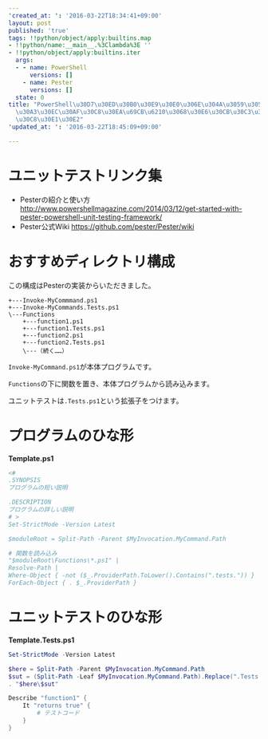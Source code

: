 ```yaml
---
'created_at: ': '2016-03-22T18:34:41+09:00'
layout: post
published: 'true'
tags: !!python/object/apply:builtins.map
- !!python/name:__main__.%3Clambda%3E ''
- !!python/object/apply:builtins.iter
  args:
  - - name: PowerShell
      versions: []
    - name: Pester
      versions: []
  state: 0
title: "PowerShell\u30D7\u30ED\u30B0\u30E9\u30E0\u306E\u304A\u3059\u3059\u3081\u30C7\
  \u30A3\u30EC\u30AF\u30C8\u30EA\u69CB\u6210\u3068\u30E6\u30CB\u30C3\u30C8\u30C6\u30B9\
  \u30C8\u30E1\u30E2"
'updated_at: ': '2016-03-22T18:45:09+09:00'

---
```

# ユニットテストリンク集  
  
* Pesterの紹介と使い方 http://www.powershellmagazine.com/2014/03/12/get-started-with-pester-powershell-unit-testing-framework/  
* Pester公式Wiki https://github.com/pester/Pester/wiki  
  
# おすすめディレクトリ構成  
  
この構成はPesterの実装からいただきました。  
  
  
```
+---Invoke-MyCommmand.ps1
+---Invoke-MyCommands.Tests.ps1
\---Functions
    +---function1.ps1
    +---function1.Tests.ps1
    +---function2.ps1
    +---function2.Tests.ps1
    \---（続く……）
```  
  
`Invoke-MyCommand.ps1`が本体プログラムです。  
  
`Functions`の下に関数を置き、本体プログラムから読み込みます。  
  
ユニットテストは`.Tests.ps1`という拡張子をつけます。  
  
  
# プログラムのひな形  
  
**Template.ps1**  
```ps1:Template.ps1
<#
.SYNOPSIS
プログラムの短い説明

.DESCRIPTION
プログラムの詳しい説明
# >
Set-StrictMode -Version Latest

$moduleRoot = Split-Path -Parent $MyInvocation.MyCommand.Path

# 関数を読み込み
"$moduleRoot\Functions\*.ps1" |
Resolve-Path |
Where-Object { -not ($_.ProviderPath.ToLower().Contains(".tests.")) } |
ForEach-Object { . $_.ProviderPath }
```  
  
# ユニットテストのひな形  
  
**Template.Tests.ps1**  
```ps1:Template.Tests.ps1
Set-StrictMode -Version Latest

$here = Split-Path -Parent $MyInvocation.MyCommand.Path
$sut = (Split-Path -Leaf $MyInvocation.MyCommand.Path).Replace(".Tests.", ".")
. "$here\$sut"

Describe "function1" {
    It "returns true" {
        # テストコード
    }
}
```  
